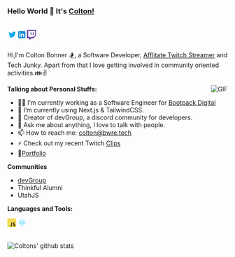 ### Hello World 👋 It's [Colton!](https://bwre.tech/)

<br/>

<a href="https://twitter.com/bwreDev">
<img align="left" alt="Colton Bonner | Twitter" width="22px" src="./images/twitter.svg" />
</a>
<a href="https://www.linkedin.com/in/coltonbonner/">
<img align="left" alt="Colton Bonner" width="22px" src="./images/linkedin.svg" />
</a>
<a href="https://www.twitch.tv/bwregaming">
<img align="left" alt="Colton Bonner aka BwreGaming" width="22px" src="./images/twitch-icon.svg" />
</a>
<br />

<br />

Hi,I'm Colton Bonner :snowboarder:, a Software Developer, [Afflitate Twitch Streamer](https://www.twitch.tv/bwredev) and Tech Junky. Apart from that I love getting involved in community oriented activities.:family:✌

<img align="right" alt="GIF" src="https://media.giphy.com/media/lkceXNDw4Agryfrwz8/giphy.gif" />

**Talking about Personal Stuffs:**

- 👨‍💻 I’m currently working as a Software Engineer for [Bootpack Digital](https://bootpackdigital.com/)
- 🌱 I’m currently using Next.js & TailwindCSS.
- 👯 Creator of devGroup, a discord community for developers.
- 💬 Ask me about anything, I love to talk with people.
- 📫 How to reach me: [colton@bwre.tech](mailto:colton@bwre.tech)
- ⚡ Check out my recent Twitch [Clips](https://www.twitch.tv/bwredev)
- 📝[Portfolio](https://bwre.tech/)

**Communities**

- [devGroup](https://discord.com/channels/750471041624571945/753043919234662520)
- Thinkful Alumni
- UtahJS

**Languages and Tools:**

<div>
<img height="20" src="https://raw.githubusercontent.com/github/explore/80688e429a7d4ef2fca1e82350fe8e3517d3494d/topics/javascript/javascript.png">
<img height="20" src="https://raw.githubusercontent.com/github/explore/80688e429a7d4ef2fca1e82350fe8e3517d3494d/topics/react/react.png">
</div>

<br />

![Coltons' github stats](https://github-readme-stats.vercel.app/api?username=bwreDev&show_icons=true&hide_border=true)
